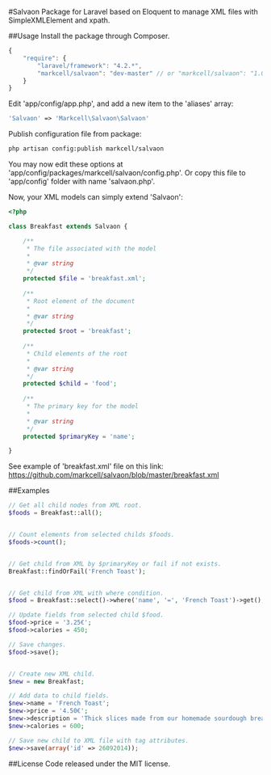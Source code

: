 #Salvaon
Package for Laravel based on Eloquent to manage XML files with SimpleXMLElement and xpath.

##Usage
Install the package through Composer.

```js
{
    "require": {
        "laravel/framework": "4.2.*",
        "markcell/salvaon": "dev-master" // or "markcell/salvaon": "1.0.*"
    }
}
```


Edit 'app/config/app.php', and add a new item to the 'aliases' array:

```php
'Salvaon' => 'Markcell\Salvaon\Salvaon'
```


Publish configuration file from package:

```bash
php artisan config:publish markcell/salvaon
```

You may now edit these options at 'app/config/packages/markcell/salvaon/config.php'. Or copy this file to 'app/config' folder with name 'salvaon.php'.


Now, your XML models can simply extend 'Salvaon':

```php
<?php

class Breakfast extends Salvaon {

    /**
     * The file associated with the model
     *
     * @var string
     */
    protected $file = 'breakfast.xml';
   
    /**
     * Root element of the document
     *  
     * @var string
     */
    protected $root = 'breakfast';  
 
    /**
     * Child elements of the root
     * 
     * @var string 
     */
    protected $child = 'food';     
 
    /**
     * The primary key for the model
     *
     * @var string
     */
    protected $primaryKey = 'name';

}
```


See example of 'breakfast.xml' file on this link: 
https://github.com/markcell/salvaon/blob/master/breakfast.xml


##Examples
```php
// Get all child nodes from XML root.
$foods = Breakfast::all();


// Count elements from selected childs $foods.
$foods->count();


// Get child from XML by $primaryKey or fail if not exists.
Breakfast::findOrFail('French Toast');


// Get child from XML with where condition.
$food = Breakfast::select()->where('name', '=', 'French Toast')->get();

// Update fields from selected child $food. 
$food->price = '3.25€';
$food->calories = 450;

// Save changes.
$food->save();


// Create new XML child.
$new = new Breakfast;

// Add data to child fields.
$new->name = 'French Toast';
$new->price = '4.50€';
$new->description = 'Thick slices made from our homemade sourdough bread';
$new->calories = 600;

// Save new child to XML file with tag attributes.
$new->save(array('id' => 26092014));
```

##License
Code released under the MIT license.
